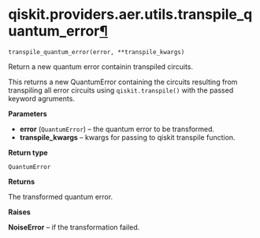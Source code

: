 # qiskit.providers.aer.utils.transpile\_quantum\_error[¶](#qiskit-providers-aer-utils-transpile-quantum-error "Permalink to this headline")

<span id="undefined" />

`transpile_quantum_error(error, **transpile_kwargs)`

Return a new quantum error containin transpiled circuits.

This returns a new QuantumError containing the circuits resulting from transpiling all error circuits using `qiskit.transpile()` with the passed keyword agruments.

**Parameters**

*   **error** (`QuantumError`) – the quantum error to be transformed.
*   **transpile\_kwargs** – kwargs for passing to qiskit transpile function.

**Return type**

`QuantumError`

**Returns**

The transformed quantum error.

**Raises**

**NoiseError** – if the transformation failed.

